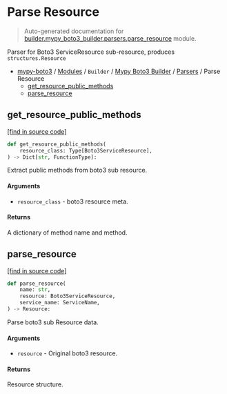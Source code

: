 # Parse Resource

> Auto-generated documentation for [builder.mypy_boto3_builder.parsers.parse_resource](https://github.com/vemel/mypy_boto3/blob/master/builder/mypy_boto3_builder/parsers/parse_resource.py) module.

Parser for Boto3 ServiceResource sub-resource, produces `structures.Resource`

- [mypy-boto3](../../../README.md#mypy_boto3) / [Modules](../../../MODULES.md#mypy-boto3-modules) / `Builder` / [Mypy Boto3 Builder](../index.md#mypy-boto3-builder) / [Parsers](index.md#parsers) / Parse Resource
    - [get_resource_public_methods](#get_resource_public_methods)
    - [parse_resource](#parse_resource)

## get_resource_public_methods

[[find in source code]](https://github.com/vemel/mypy_boto3/blob/master/builder/mypy_boto3_builder/parsers/parse_resource.py#L60)

```python
def get_resource_public_methods(
    resource_class: Type[Boto3ServiceResource],
) -> Dict[str, FunctionType]:
```

Extract public methods from boto3 sub resource.

#### Arguments

- `resource_class` - boto3 resource meta.

#### Returns

A dictionary of method name and method.

## parse_resource

[[find in source code]](https://github.com/vemel/mypy_boto3/blob/master/builder/mypy_boto3_builder/parsers/parse_resource.py#L21)

```python
def parse_resource(
    name: str,
    resource: Boto3ServiceResource,
    service_name: ServiceName,
) -> Resource:
```

Parse boto3 sub Resource data.

#### Arguments

- `resource` - Original boto3 resource.

#### Returns

Resource structure.
